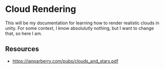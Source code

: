 # Cloud Rendering

This will be my documentation for learning how to render realistic clouds in unity. For some context, I know absolulutly nothing, but I want to change that, so here I am.

## Resources
  * https://ianparberry.com/pubs/clouds_and_stars.pdf
